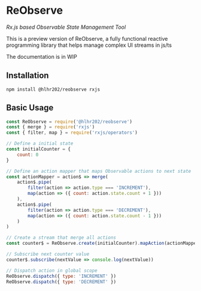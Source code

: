 # ReObserve

_Rx.js based Observable State Management Tool_

This is a preview version of ReObserve, a fully functional reactive programming library that helps manage complex UI streams in js/ts

The documentation is in WIP

## Installation
```
npm install @hlhr202/reobserve rxjs
```

## Basic Usage
```js
const ReObserve = require('@hlhr202/reobserve')
const { merge } = require('rxjs')
const { filter, map } = require('rxjs/operators')

// Define a initial state
const initialCounter = {
    count: 0
}

// Define an action mapper that maps Observable actions to next state
const actionMapper = action$ => merge(
    action$.pipe(
        filter(action => action.type === 'INCREMENT'),
        map(action => ({ count: action.state.count + 1 }))
    ),
    action$.pipe(
        filter(action => action.type === 'DECREMENT'),
        map(action => ({ count: action.state.count - 1 }))
    )
)

// Create a stream that merge all actions
const counter$ = ReObserve.create(initialCounter).mapAction(actionMapper)

// Subscribe next counter value
counter$.subscribe(nextValue => console.log(nextValue))

// Dispatch action in global scope
ReObserve.dispatch({ type: 'INCREMENT' })
ReObserve.dispatch({ type: 'DECREMENT' })
```